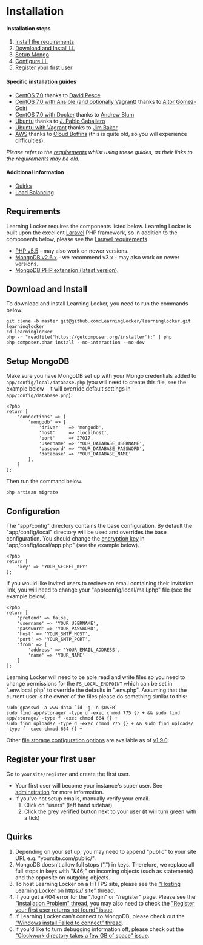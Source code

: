---
---

# Installation

#### Installation steps

1. [Install the requirements](#requirements)
2. [Download and Install LL](#download-and-install)
3. [Setup Mongo](#setup-mongodb)
4. [Configure LL](#configuration)
5. [Register your first user](#register-your-first-user)

#### Specific installation guides

- [CentOS 7.0](https://gist.github.com/davidpesce/7d6e1b81594ecbc72311) thanks to [David Pesce](https://github.com/davidpesce)
- [CentOS 7.0 with Ansible (and optionally Vagrant)](https://github.com/gomezgoiri/learninglocker-centos7) thanks to [Aitor Gómez-Goiri](https://github.com/gomezgoiri)
- [CentOS 7.0 with Docker](https://github.com/LearningLocker/docs/issues/15) thanks to [Andrew Blum](https://github.com/ajblum)
- [Ubuntu](http://www.jpablo128.com/how_to_install_learning_locker/) thanks to [J. Pablo Caballero](https://twitter.com/jpablo128)
- [Ubuntu with Vagrant](http://www.jmblog.org/blog/2015/02/03/learning-locker-vagrant) thanks to [Jim Baker](http://www.jmblog.org)
- [AWS](http://cloudboffins.com/advanced-projects/learning-locker-lrs-free-server-part-1/) thanks to [Cloud Boffins](http://cloudboffins.com) (this is quite old, so you will experience difficulties).

*Please refer to the [requirements](#requirements) whilst using these guides, as their links to the requirements may be old.*

#### Additional information

- [Quirks](#quirks)
- [Load Balancing](http://learninglocker.net/blog/load-balancing-learning-locker/)

## Requirements
Learning Locker requires the components listed below. Learning Locker is built upon the excellent [Laravel](http://laravel.com) PHP framework, so in addition to the components below, please see the [Laravel requirements](http://laravel.com/docs/4.2#server-requirements).

* [PHP v5.5](http://php.net) - may also work on newer versions.
* [MongoDB v2.6.x](http://mongodb.org) - we recommend v3.x - may also work on newer versions.
* [MongoDB PHP extension (latest version)](https://github.com/mongodb/mongo-php-driver-legacy/releases).

## Download and Install
To download and install Learning Locker, you need to run the commands below.

    git clone -b master git@github.com:LearningLocker/learninglocker.git learninglocker
    cd learninglocker
    php -r "readfile('https://getcomposer.org/installer');" | php
    php composer.phar install --no-interaction --no-dev

## Setup MongoDB
Make sure you have MongoDB set up with your Mongo credentials added to `app/config/local/database.php` (you will need to create this file, see the example below - it will override default settings in `app/config/database.php`).

    <?php
    return [
        'connections' => [
            'mongodb' => [
                'driver'   => 'mongodb',
                'host'     => 'localhost',
                'port'     => 27017,
                'username' => 'YOUR_DATABASE_USERNAME',
                'password' => 'YOUR_DATABASE_PASSWORD',
                'database' => 'YOUR_DATABASE_NAME'
            ],
        ]
    ];

Then run the command below.

    php artisan migrate


## Configuration
The "app/config" directory contains the base configuration. By default the "app/config/local" directory will be used and overrides the base configuration. You should change the [encryption key](https://github.com/LearningLocker/learninglocker/issues/488) in "app/config/local/app.php" (see the example below).

    <?php
    return [
        'key' => 'YOUR_SECRET_KEY'
    ];

If you would like invited users to recieve an email containing their invitation link, you will need to change your "app/config/local/mail.php" file (see the example below).

    <?php
    return [
        'pretend' => false,
        'username' => 'YOUR_USERNAME',
        'password' => 'YOUR_PASSWORD',
        'host' => 'YOUR_SMTP_HOST',
        'port' => 'YOUR_SMTP_PORT',
        'from' => [
            'address' => 'YOUR_EMAIL_ADDRESS',
            'name' => 'YOUR_NAME'
        ]
    ];


Learning Locker will need to be able read and write files so you need to change permissions for the `FS_LOCAL_ENDPOINT` which can be set in ".env.local.php" to override the defaults in ".env.php". Assuming that the current user is the owner of the files please do something similar to this:

    sudo gpasswd -a www-data `id -g -n $USER`
    sudo find app/storage/ -type d -exec chmod 775 {} + && sudo find app/storage/ -type f -exec chmod 664 {} +
    sudo find uploads/ -type d -exec chmod 775 {} + && sudo find uploads/ -type f -exec chmod 664 {} +
    
Other [file storage configuration options](https://github.com/LearningLocker/learninglocker/blob/master/app/locker/repository/File/readme.md) are available as of [v1.9.0](https://github.com/LearningLocker/learninglocker/releases/tag/v1.9.0).

## Register your first user
Go to `yoursite/register` and create the first user.

- Your first user will become your instance's super user. See [adminstration](../administration) for more information.
- If you've not setup emails, manually verify your email.
  1. Click on "users" (left hand sidebar)
  2. Click the grey verified button next to your user (it will turn green with a tick)

## Quirks
1. Depending on your set up, you may need to append "public" to your site URL e.g. "yoursite.com/public/".
2. MongoDB doesn’t allow full stops (".") in keys. Therefore, we replace all full stops in keys with "&46;" on incoming objects (such as statements) and the opposite on outgoing objects.
3. To host Learning Locker on a HTTPS site, please see the ["Hosting Learning Locker on https:// site" thread](https://groups.google.com/forum/#!topic/learning-locker/3Y0VGYPV1d8).
4. If you get a 404 error for the "/login" or "/register" page. Please see the ["Installation Problem" thread](https://groups.google.com/forum/#!topic/learning-locker/ULtoICNOKa0), you may also need to check the ["Register your first user returns not found" issue](https://github.com/LearningLocker/learninglocker/issues/477).
5. If Learning Locker can't connect to MongoDB, please check out the ["Windows install Failed to connect" thread](https://groups.google.com/forum/#!topic/learning-locker/B_UX6opI9tg).
6. If you'd like to turn debugging information off, please check out the ["Clockwork directory takes a few GB of space" issue](https://github.com/LearningLocker/learninglocker/issues/808).
